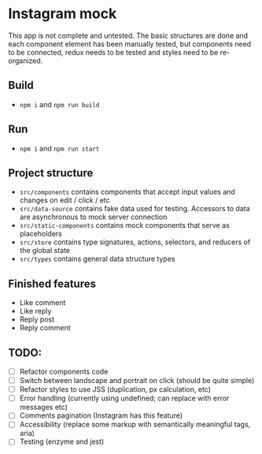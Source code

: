 # Instagram mock
This app is not complete and untested. The basic structures are done and each component element has been manually tested, but components need to be connected, redux needs to be tested and styles need to be re-organized.

## Build
* `npm i` and `npm run build`

## Run
* `npm i` and `npm run start`

## Project structure
* `src/components` contains components that accept input values and changes on edit / click / etc
* `src/data-source` contains fake data used for testing. Accessors to data are asynchronous to mock server connection
* `src/static-components` contains mock components that serve as placeholders
* `src/store` contains type signatures, actions, selectors, and reducers of the global state
* `src/types` contains general data structure types

## Finished features
* Like comment
* Like reply
* Reply post
* Reply comment

## TODO:
- [ ] Refactor components code
- [ ] Switch between landscape and portrait on click (should be quite simple)
- [ ] Refactor styles to use JSS (duplication, px calculation, etc)
- [ ] Error handling (currently using undefined; can replace with error messages etc)
- [ ] Comments pagination (Instagram has this feature)
- [ ] Accessibility (replace some markup with semantically meaningful tags, aria)
- [ ] Testing (enzyme and jest)
